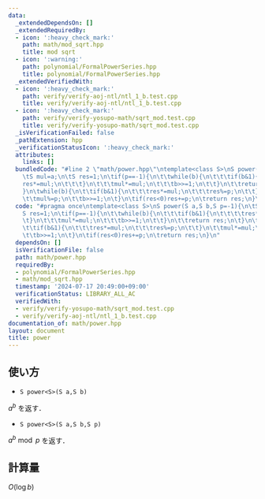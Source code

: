 ```yaml
---
data:
  _extendedDependsOn: []
  _extendedRequiredBy:
  - icon: ':heavy_check_mark:'
    path: math/mod_sqrt.hpp
    title: mod sqrt
  - icon: ':warning:'
    path: polynomial/FormalPowerSeries.hpp
    title: polynomial/FormalPowerSeries.hpp
  _extendedVerifiedWith:
  - icon: ':heavy_check_mark:'
    path: verify/verify-aoj-ntl/ntl_1_b.test.cpp
    title: verify/verify-aoj-ntl/ntl_1_b.test.cpp
  - icon: ':heavy_check_mark:'
    path: verify/verify-yosupo-math/sqrt_mod.test.cpp
    title: verify/verify-yosupo-math/sqrt_mod.test.cpp
  _isVerificationFailed: false
  _pathExtension: hpp
  _verificationStatusIcon: ':heavy_check_mark:'
  attributes:
    links: []
  bundledCode: "#line 2 \"math/power.hpp\"\ntemplate<class S>\nS power(S a,S b,S p=-1){\n\
    \tS mul=a;\n\tS res=1;\n\tif(p==-1){\n\t\twhile(b){\n\t\t\tif(b&1){\n\t\t\t\t\
    res*=mul;\n\t\t\t}\n\t\t\tmul*=mul;\n\t\t\tb>>=1;\n\t\t}\n\t\treturn res;\n\t\
    }\n\twhile(b){\n\t\tif(b&1){\n\t\t\tres*=mul;\n\t\t\tres%=p;\n\t\t}\n\t\tmul*=mul;\n\
    \t\tmul%=p;\n\t\tb>>=1;\n\t}\n\tif(res<0)res+=p;\n\treturn res;\n}\n"
  code: "#pragma once\ntemplate<class S>\nS power(S a,S b,S p=-1){\n\tS mul=a;\n\t\
    S res=1;\n\tif(p==-1){\n\t\twhile(b){\n\t\t\tif(b&1){\n\t\t\t\tres*=mul;\n\t\t\
    \t}\n\t\t\tmul*=mul;\n\t\t\tb>>=1;\n\t\t}\n\t\treturn res;\n\t}\n\twhile(b){\n\
    \t\tif(b&1){\n\t\t\tres*=mul;\n\t\t\tres%=p;\n\t\t}\n\t\tmul*=mul;\n\t\tmul%=p;\n\
    \t\tb>>=1;\n\t}\n\tif(res<0)res+=p;\n\treturn res;\n}\n"
  dependsOn: []
  isVerificationFile: false
  path: math/power.hpp
  requiredBy:
  - polynomial/FormalPowerSeries.hpp
  - math/mod_sqrt.hpp
  timestamp: '2024-07-17 20:49:00+09:00'
  verificationStatus: LIBRARY_ALL_AC
  verifiedWith:
  - verify/verify-yosupo-math/sqrt_mod.test.cpp
  - verify/verify-aoj-ntl/ntl_1_b.test.cpp
documentation_of: math/power.hpp
layout: document
title: power
---
```


## 使い方
- `S power<S>(S a,S b)`

$a^{b}$ を返す．

- `S power<S>(S a,S b,S p)`

$a^{b} \bmod p$ を返す．

## 計算量
$O(\log b)$
